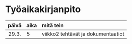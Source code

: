 

# Työaikakirjanpito

| päivä | aika | mitä tein  |
| :----:|:-----| :-----|
| 29.3. | 5    | viikko2 tehtävät ja dokumentaatiot |
